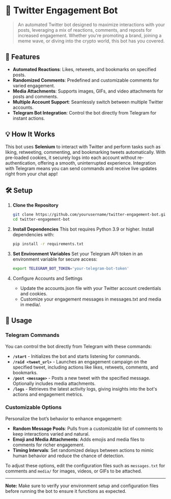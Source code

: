 # 🚀 Twitter Engagement Bot

> An automated Twitter bot designed to maximize interactions with your posts, leveraging a mix of reactions, comments, and reposts for increased engagement. Whether you're promoting a brand, joining a meme wave, or diving into the crypto world, this bot has you covered.

## 📌 Features

- **Automated Reactions**: Likes, retweets, and bookmarks on specified posts.
- **Randomized Comments**: Predefined and customizable comments for varied engagement.
- **Media Attachments**: Supports images, GIFs, and video attachments for posts and comments.
- **Multiple Account Support**: Seamlessly switch between multiple Twitter accounts.
- **Telegram Bot Integration**: Control the bot directly from Telegram for instant actions.

## 💡 How It Works

This bot uses **Selenium** to interact with Twitter and perform tasks such as liking, retweeting, commenting, and bookmarking tweets automatically. With pre-loaded cookies, it securely logs into each account without re-authentication, offering a smooth, uninterrupted experience. Integration with Telegram means you can send commands and receive live updates right from your chat app!

## 🛠️ Setup

1. **Clone the Repository**

   ```bash
   git clone https://github.com/yourusername/twitter-engagement-bot.git
   cd twitter-engagement-bot
2. **Install Dependencies**
   This bot requires Python 3.9 or higher. Install dependencies with:
   ```bash
   pip install -r requirements.txt
   ```
3. **Set Environment Variables**
   Set your Telegram API token in an environment variable for secure access:
   ```bash
   export TELEGRAM_BOT_TOKEN='your-telegram-bot-token'
   ```
4. Configure Accounts and Settings
   - Update the accounts.json file with your Twitter account credentials and cookies.
   - Customize your engagement messages in messages.txt and media in media/.

## 📲 Usage

### Telegram Commands

You can control the bot directly from Telegram with these commands:

- **`/start`** - Initializes the bot and starts listening for commands.
- **`/raid <tweet_url>`** - Launches an engagement campaign on the specified tweet, including actions like likes, retweets, comments, and bookmarks.
- **`/post <message>`** - Posts a new tweet with the specified message. Optionally includes media attachments.
- **`/logs`** - Retrieves the latest activity logs, giving insights into the bot's actions and engagement metrics.

### Customizable Options

Personalize the bot’s behavior to enhance engagement:

- **Random Message Pools**: Pulls from a customizable list of comments to keep interactions varied and natural.
- **Emoji and Media Attachments**: Adds emojis and media files to comments for richer engagement.
- **Timing Intervals**: Set randomized delays between actions to mimic human behavior and reduce the chance of detection.

To adjust these options, edit the configuration files such as `messages.txt` for comments and `media/` for images, videos, or GIFs to be attached.

---

**Note:** Make sure to verify your environment setup and configuration files before running the bot to ensure it functions as expected.
